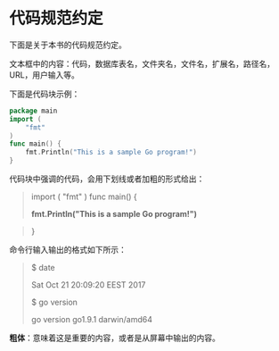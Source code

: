 # **代码规范约定**

下面是关于本书的代码规范约定。

文本框中的内容：代码，数据库表名，文件夹名，文件名，扩展名，路径名，URL，用户输入等。

下面是代码块示例：

```go
package main
import (
    "fmt"
)
func main() {
    fmt.Println("This is a sample Go program!")
}
```

代码块中强调的代码，会用下划线或者加粗的形式给出：

>import (
>"fmt"
>)
>func main() {
>
>**fmt.Println("This is a sample Go program!")**

>}
>
>

命令行输入输出的格式如下所示：

> $ date
>
> Sat Oct 21 20:09:20 EEST 2017
>
> $ go version
>
> go version go1.9.1 darwin/amd64
>
>

**粗体**：意味着这是重要的内容，或者是从屏幕中输出的内容。
